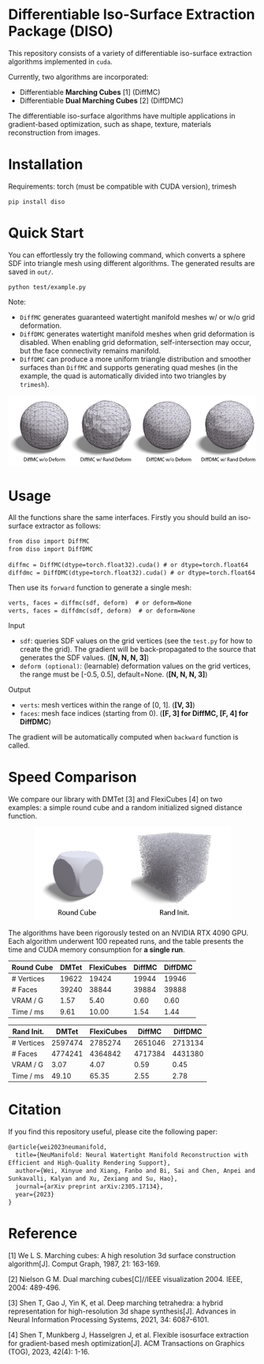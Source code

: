 # Differentiable Iso-Surface Extraction Package (DISO)
This repository consists of a variety of differentiable iso-surface extraction algorithms implemented in `cuda`.

Currently, two algorithms are incorporated:
* Differentiable **Marching Cubes** [1] (DiffMC)
* Differentiable **Dual Marching Cubes** [2] (DiffDMC)

The differentiable iso-surface algorithms have multiple applications in gradient-based optimization, such as shape, texture, materials reconstruction from images.

# Installation
Requirements: torch (must be compatible with CUDA version), trimesh
```
pip install diso
```

# Quick Start
You can effortlessly try the following command, which converts a sphere SDF into triangle mesh using different algorithms. The generated results are saved in `out/`.
```
python test/example.py
```

Note:
* `DiffMC` generates guaranteed watertight manifold meshes w/ or w/o grid deformation.
* `DiffDMC` generates watertight manifold meshes when grid deformation is disabled. When enabling grid deformation, self-intersection may occur, but the face connectivity remains manifold.
* `DiffDMC` can produce a more uniform triangle distribution and smoother surfaces than `DiffMC` and supports generating quad meshes (in the example, the quad is automatically divided into two triangles by `trimesh`).

<p align="center">
  <img src="imgs/example.png" alt="four_examples" width="600" />
</p>

# Usage
All the functions share the same interfaces. Firstly you should build an iso-surface extractor as follows:
```
from diso import DiffMC
from diso import DiffDMC

diffmc = DiffMC(dtype=torch.float32).cuda() # or dtype=torch.float64
diffdmc = DiffDMC(dtype=torch.float32).cuda() # or dtype=torch.float64
```
Then use its `forward` function to generate a single mesh:
```
verts, faces = diffmc(sdf, deform)  # or deform=None
verts, faces = diffdmc(sdf, deform)  # or deform=None
```

Input
* `sdf`: queries SDF values on the grid vertices (see the `test.py` for how to create the grid). The gradient will be back-propagated to the source that generates the SDF values. (**[N, N, N, 3]**)
* `deform (optional)`: (learnable) deformation values on the grid vertices, the range must be [-0.5, 0.5], default=None.  (**[N, N, N, 3]**)

Output
* `verts`: mesh vertices within the range of [0, 1]. (**[V, 3]**)
* `faces`: mesh face indices (starting from 0). (**[F, 3] for DiffMC, [F, 4] for DiffDMC**)

The gradient will be automatically computed when `backward` function is called.

# Speed Comparison
We compare our library with DMTet [3] and FlexiCubes [4] on two examples: a simple round cube and a random initialized signed distance function.

<p align="center">
  <img src="imgs/speed.png" alt="speed_example" width="400" />
</p>

The algorithms have been rigorously tested on an NVIDIA RTX 4090 GPU. Each algorithm underwent 100 repeated runs, and the table presents the time and CUDA memory consumption for **a single run**.

| Round Cube | DMTet | FlexiCubes | DiffMC | DiffDMC |
| --- | --- | --- | --- | --- |
| \# Vertices | 19622 | 19424 | 19944 | 19946 |
| \# Faces | 39240 | 38844 | 39884 | 39888 |
| VRAM / G | 1.57 | 5.40 | 0.60 | 0.60 |
| Time / ms | 9.61 | 10.00 | 1.54 | 1.44 |


| Rand Init. | DMTet | FlexiCubes | DiffMC | DiffDMC |
| --- | --- | --- | --- | --- |
| \# Vertices | 2597474 | 2785274 | 2651046 | 2713134 |
| \# Faces | 4774241 | 4364842 | 4717384 | 4431380 |
| VRAM / G | 3.07 | 4.07 | 0.59 | 0.45 |
| Time / ms | 49.10 | 65.35 | 2.55 | 2.78 |


# Citation
If you find this repository useful, please cite the following paper:
```
@article{wei2023neumanifold,
  title={NeuManifold: Neural Watertight Manifold Reconstruction with Efficient and High-Quality Rendering Support},
  author={Wei, Xinyue and Xiang, Fanbo and Bi, Sai and Chen, Anpei and Sunkavalli, Kalyan and Xu, Zexiang and Su, Hao},
  journal={arXiv preprint arXiv:2305.17134},
  year={2023}
}
```

# Reference
[1] We L S. Marching cubes: A high resolution 3d surface construction algorithm[J]. Comput Graph, 1987, 21: 163-169.

[2] Nielson G M. Dual marching cubes[C]//IEEE visualization 2004. IEEE, 2004: 489-496.

[3] Shen T, Gao J, Yin K, et al. Deep marching tetrahedra: a hybrid representation for high-resolution 3d shape synthesis[J]. Advances in Neural Information Processing Systems, 2021, 34: 6087-6101.

[4] Shen T, Munkberg J, Hasselgren J, et al. Flexible isosurface extraction for gradient-based mesh optimization[J]. ACM Transactions on Graphics (TOG), 2023, 42(4): 1-16.